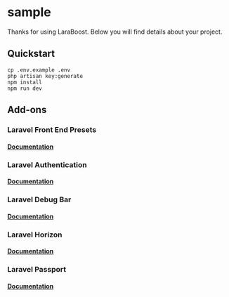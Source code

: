 # sample

Thanks for using LaraBoost. Below you will find details about your project.

## Quickstart

```
cp .env.example .env
php artisan key:generate
npm install
npm run dev
```

## Add-ons

### Laravel Front End Presets
#### [Documentation](https://laravel.com/docs/5.6/frontend)

### Laravel Authentication
#### [Documentation](https://laravel.com/docs/5.6/authentication)

### Laravel Debug Bar
#### [Documentation](https://github.com/barryvdh/laravel-debugbar)

### Laravel Horizon
#### [Documentation](https://laravel.com/docs/5.6/horizon)

### Laravel Passport
#### [Documentation](https://laravel.com/docs/5.6/passport)

